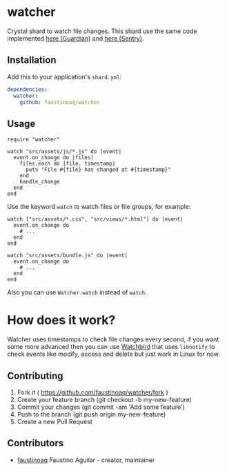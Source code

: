 # watcher

Crystal shard to watch file changes. This shard use the same code implemented [here (Guardian)](https://github.com/f/guardian/blob/master/src/guardian/watcher.cr#L45) and [here (Sentry)](https://github.com/samueleaton/sentry/blob/master/src/sentry.cr#L52).

## Installation

Add this to your application's `shard.yml`:

```yaml
dependencies:
  watcher:
    github: faustinoaq/watcher
```

## Usage

```crystal
require "watcher"

watch "src/assets/js/*.js" do |event|
  event.on_change do |files|
    files.each do |file, timestamp|
      puts "File #{file} has changed at #{timestamp}"
    end
    handle_change
  end
end
```

Use the keyword `watch` to watch files or file groups, for example:

```
watch ["src/assets/*.css", "src/views/*.html"] do |event|
  event.on_change do
    # ...
  end
end

watch "src/assets/bundle.js" do |event|
  event.on_change do
    # ...
  end
end
```

Also you can use `Watcher.watch` instead of `watch`.

# How does it work?

Watcher uses timestamps to check file changes every second, if you want some more advanced then you can use [Watchbird](https://github.com/agatan/watchbird) that uses `libnotify` to check events like modify, access and delete but just work in Linux for now.

## Contributing

1. Fork it ( https://github.com/faustinoaq/watcher/fork )
2. Create your feature branch (git checkout -b my-new-feature)
3. Commit your changes (git commit -am 'Add some feature')
4. Push to the branch (git push origin my-new-feature)
5. Create a new Pull Request

## Contributors

- [faustinoaq](https://github.com/faustinoaq) Faustino Aguilar - creator, maintainer
